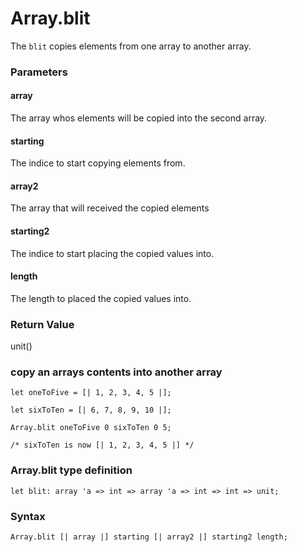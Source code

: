 # Array.blit

The `blit` copies elements from one array to another array.

### Parameters

#### array 
The array whos elements will be copied into the second array.

#### starting
The indice to start copying elements from.

#### array2
The array that will received the copied elements

#### starting2
The indice to start placing the copied values into.

#### length
The length to placed the copied values into.

### Return Value
unit()

### copy an arrays contents into another array
```
let oneToFive = [| 1, 2, 3, 4, 5 |];

let sixToTen = [| 6, 7, 8, 9, 10 |];

Array.blit oneToFive 0 sixToTen 0 5;

/* sixToTen is now [| 1, 2, 3, 4, 5 |] */
```

### Array.blit type definition
```
let blit: array 'a => int => array 'a => int => int => unit;
```

### Syntax
```
Array.blit [| array |] starting [| array2 |] starting2 length;
```

